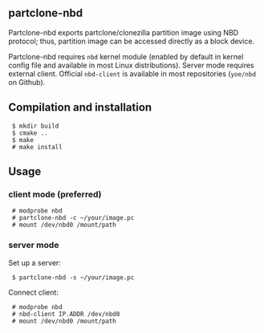 ## partclone-nbd
Partclone-nbd exports partclone/clonezilla partition image using NBD protocol;
thus, partition image can be accessed directly as a block device.

Partclone-nbd requires `nbd` kernel module (enabled by default in kernel config
file and available in most Linux distributions). Server mode requires external
client.  Official `nbd-client` is available in most repositories (`yoe/nbd` on
Github).

## Compilation and installation
```
 $ mkdir build
 $ cmake ..
 $ make
 # make install
```

## Usage

### client mode (preferred)
```
 # modprobe nbd 
 # partclone-nbd -c ~/your/image.pc
 # mount /dev/nbd0 /mount/path
```
### server mode
Set up a server:
```
 $ partclone-nbd -s ~/your/image.pc
```

Connect client:
```
 # modprobe nbd
 # nbd-client IP.ADDR /dev/nbd0
 # mount /dev/nbd0 /mount/path
```

